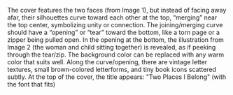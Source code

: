 The cover features the two faces (from Image 1), but instead of facing away afar, their silhouettes curve toward each other at the top, “merging” near the top center, symbolizing unity or connection.
The joining/merging curve should have a “opening” or “tear” toward the bottom, like a torn page or a zipper being pulled open.
In the opening at the bottom, the illustration from Image 2 (the woman and child sitting together) is revealed, as if peeking through the tear/zip.
The background color can be replaced with any warm color that suits well. 
Along the curve/opening, there are vintage letter textures, small brown-colored letterforms, and tiny book icons scattered subtly. 
At the top of the cover, the title appears:
"Two Places I Belong"
(with the font that fits)
